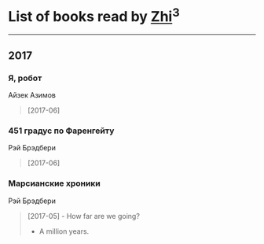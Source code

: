 # List of books read by [Zhi](https://plus.google.com/104502610850806942588)<sup>3</sup>
---

## 2017

### Я, робот
Айзек Азимов
> [2017-06] 


### 451 градус по Фаренгейту
Рэй Брэдбери
> [2017-06] 


### Марсианские хроники
Рэй Брэдбери
> [2017-05] -	How far are we going?
> -	A million years.



